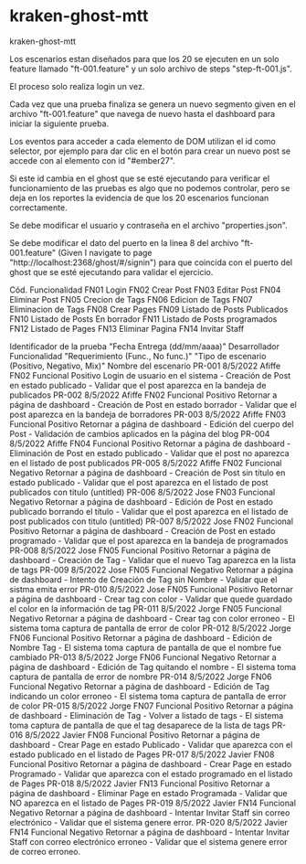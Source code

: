# kraken-ghost-mtt
 kraken-ghost-mtt


 Los escenarios estan diseñados para que los 20 se ejecuten en un solo feature llamado "ft-001.feature" y un solo archivo de steps "step-ft-001.js".
 
 El proceso solo realiza login un vez.

 Cada vez que una prueba finaliza se genera un nuevo segmento given en el archivo "ft-001.feature" que navega de nuevo hasta el dashboard para iniciar la siguiente prueba.

 Los eventos para acceder a cada elemento de DOM utilizan el id como selector, por ejemplo para dar clic en el botón para crear un nuevo post se accede con al elemento con id "#ember27".

 Si este id cambia en el ghost que se esté ejecutando para verificar el funcionamiento de las pruebas es algo que no podemos controlar, pero se deja en los reportes la evidencia de que los 20 escenarios funcionan correctamente.

 Se debe modificar el usuario y contraseña en el archivo "properties.json".

 Se debe modificar el dato del puerto en la linea 8 del archivo "ft-001.feature" (Given I navigate to page "http://localhost:2368/ghost/#/signin") para que coincida con el puerto del ghost que se esté ejecutando para validar el ejercicio.

 Cód.	Funcionalidad
FN01	Login
FN02	Crear Post
FN03	Editar Post
FN04	Eliminar Post
FN05	Crecion de Tags
FN06	Edicion de Tags
FN07	Eliminacion de Tags
FN08	Crear Pages
FN09	Listado de Posts Publicados
FN10	Listado de Posts En borrador
FN11	Listado de Posts programados
FN12	Listado de Pages
FN13	Eliminar Pagina
FN14	Invitar Staff

Identificador de la prueba	"Fecha Entrega
(dd/mm/aaaa)"	Desarrollador	Funcionalidad	"Requerimiento
(Func., No func.)"	"Tipo de escenario
(Positivo, Negativo, Mix)"	Nombre del escenario
PR-001	8/5/2022	Afiffe	FN02	Funcional	Positivo	Login de usuario en el sistema - Creación de Post en estado publicado - Validar que el post aparezca en la bandeja de publicados
PR-002	8/5/2022	Afiffe	FN02	Funcional	Positivo	Retornar a página de dashboard - Creación de Post en estado borrador - Validar que el post aparezca en la bandeja de borradores
PR-003	8/5/2022	Afiffe	FN03	Funcional	Positivo	Retornar a página de dashboard - Edición del cuerpo del Post - Validación de cambios aplicados en la página del blog
PR-004	8/5/2022	Afiffe	FN04	Funcional	Positivo	Retornar a página de dashboard - Eliminación de Post en estado publicado - Validar que el post no aparezca en el listado de post publicados
PR-005	8/5/2022	Afiffe	FN02	Funcional	Negativo	Retornar a página de dashboard - Creación de Post sin título en estado publicado - Validar que el post aparezca en el listado de post publicados con titulo (untitled)
PR-006	8/5/2022	Jose	FN03	Funcional	Negativo	Retornar a página de dashboard - Edición de Post en estado publicado borrando el título - Validar que el post aparezca en el listado de post publicados con titulo (untitled)
PR-007	8/5/2022	Jose	FN02	Funcional	Positivo	Retornar a página de dashboard - Creación de Post en estado programado - Validar que el post aparezca en la bandeja de programados
PR-008	8/5/2022	Jose	FN05	Funcional	Positivo	Retornar a página de dashboard - Creación de Tag - Validar que el nuevo Tag aparezca en la lista de tags
PR-009	8/5/2022	Jose	FN05	Funcional	Negativo	Retornar a página de dashboard - Intento de Creación de Tag sin Nombre - Validar que el sistma emita error
PR-010	8/5/2022	Jose	FN05	Funcional	Positivo	Retornar a página de dashboard - Crear tag con color - Validar que quede guardado el color en la información de tag
PR-011	8/5/2022	Jorge	FN05	Funcional	Negativo	Retornar a página de dashboard - Crear tag con color erroneo - El sistema toma captura de pantalla de error de color
PR-012	8/5/2022	Jorge	FN06	Funcional	Positivo	Retornar a página de dashboard - Edición de Nombre Tag - El sistema toma captura de pantalla de que el nombre fue cambiado
PR-013	8/5/2022	Jorge	FN06	Funcional	Negativo	Retornar a página de dashboard - Edición de Tag quitando el nombre - El sistema toma captura de pantalla de error de nombre
PR-014	8/5/2022	Jorge	FN06	Funcional	Negativo	Retornar a página de dashboard - Edición de Tag indicando un color erroneo - El sistema toma captura de pantalla de error de color
PR-015	8/5/2022	Jorge	FN07	Funcional	Positivo	Retornar a página de dashboard - Eliminación de Tag - Volver a listado de tags - El sistema toma captura de pantalla de que el tag desaparece de la lista de tags
PR-016	8/5/2022	Javier	FN08	Funcional	Positivo	Retornar a página de dashboard - Crear Page en estado Publicado - Validar que aparezca con el estado publicado en el listado de Pages
PR-017	8/5/2022	Javier	FN08	Funcional	Positivo	Retornar a página de dashboard - Crear Page en estado Programado - Validar que aparezca con el estado programado en el listado de Pages
PR-018	8/5/2022	Javier	FN13	Funcional	Positivo	Retornar a página de dashboard - Eliminar Page en estado Programada - Validar que NO aparezca en el listado de Pages
PR-019	8/5/2022	Javier	FN14	Funcional	Negativo	Retornar a página de dashboard - Intentar Invitar Staff sin correo electrónico - Validar que el sistema genere error.
PR-020	8/5/2022	Javier	FN14	Funcional	Negativo	Retornar a página de dashboard - Intentar Invitar Staff con correo electrónico erroneo - Validar que el sistema genere error de correo erroneo.


